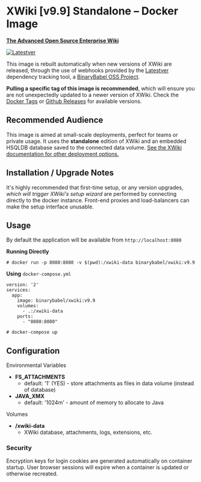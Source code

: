 # XWiki [v9.9] Standalone – Docker Image

**[The Advanced Open Source Enterprise Wiki](http://www.xwiki.org/xwiki/bin/view/Main/WebHome)**

[![Latestver](https://lv.binarybabel.org/catalog-api/xwiki/stable.svg?v=9.9)](https://github.com/binarybabel/docker-xwiki/releases)

This image is rebuilt automatically when new versions of XWiki are released, through the use of webhooks provided by the [Latestver](https://lv.binarybabel.org) dependency tracking tool, a [BinaryBabel OSS Project](https://github.com/binarybabel/latestver#readme).

**Pulling a specific tag of this image is recommended**, which will ensure you are not unexpectedly updated to a newer version of XWiki. Check the [Docker Tags](https://hub.docker.com/r/binarybabel/xwiki/tags/) or [Github Releases](https://github.com/binarybabel/docker-xwiki/releases) for available versions.

## Recommended Audience

This image is aimed at small-scale deployments, perfect for teams or private usage. It uses the **standalone** edition of XWiki and an embedded HSQLDB database saved to the connected data volume. [See the XWiki documentation for other deployment options.](http://platform.xwiki.org/xwiki/bin/view/AdminGuide/Installation)

## Installation / Upgrade Notes

It's highly recommended that first-time setup, or any version upgrades,
_which will trigger XWiki's setup wizard_ are performed by connecting
directly to the docker instance. Front-end proxies and load-balancers
can make the setup interface unusable.

## Usage

By default the application will be available from `http://localhost:8080`

**Running Directly**

```
# docker run -p 8080:8080 -v $(pwd):/xwiki-data binarybabel/xwiki:v9.9
```

**Using** `docker-compose.yml`

```
version: '2'
services:
  app:
    image: binarybabel/xwiki:v9.9
    volumes:
      - .:/xwiki-data
    ports:
      - "8080:8080"

```

```
# docker-compose up
```

## Configuration

Environmental Variables

* __FS\_ATTACHMENTS__
  * default: '1' (YES) - store attachments as files in data volume (instead of database)
* __JAVA\_XMX__
  * default: '1024m' - amount of memory to allocate to Java

Volumes

* __/xwiki-data__
  * XWiki database, attachments, logs, extensions, etc.

### Security

Encryption keys for login cookies are generated automatically on container startup. User browser sessions will expire when a container is updated or otherwise recreated.
